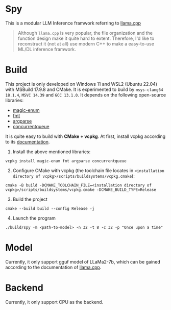 # Spy

This is a modular LLM Inference framwork referring to [llama.cpp](https://github.com/ggerganov/llama.cpp)

> Although `llama.cpp` is very popular, the file organization and the function design make it quite hard to extent.
> Therefore, I'd like to reconstruct it (not at all) use modern C++ to make a easy-to-use ML/DL inference framwork.

# Build

This project is only developed on Windows 11 and WSL2 (Ubuntu 22.04) with MSBuild 17.9.8 and CMake. 
It is experimented to build by `msys-clang64 18.1.4`, `MSVC 14.39` and `GCC 13.1.0`.
It depends on the following open-source libraries:
- [magic-enum](https://github.com/Neargye/magic_enum)
- [fmt](https://github.com/fmtlib/fmt)
- [argparse](https://github.com/p-ranav/argparse)
- [concurrentqueue](https://github.com/cameron314/concurrentqueue)

It is quite easy to build with **CMake + vcpkg**. At first, install vcpkg according to its [documentation](https://github.com/microsoft/vcpkg).
1. Install the above mentioned libraries:
```shell
vcpkg install magic-enum fmt argparse concurrentqueue
```
2. Configure CMake with vcpkg (the toolchain file locates in `<installation directory of vcpkg>/scripts/buildsystems/vcpkg.cmake`):
```shell
cmake -B build -DCMAKE_TOOLCHAIN_FILE=<installation directory of vcpkg>/scripts/buildsystems/vcpkg.cmake -DCMAKE_BUILD_TYPE=Release
```
3. Build the project
```shell
cmake --build build --config Release -j
```
4. Launch the program
```shell
./build/spy -m <path-to-model> -n 32 -t 8 -c 32 -p "Once upon a time"
```

# Model

Currently, it only support gguf model of LLaMa2-7b, which can be gained according to the documentation of [llama.cpp](https://github.com/ggerganov/llama.cpp).

# Backend

Currently, it only support CPU as the backend.

